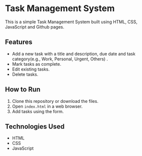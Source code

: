 # Task Management System

This is a simple Task Management System built using HTML, CSS, JavaScript and Github pages.

## Features
- Add a new task with a title and description, due date and task category(e.g., Work, Personal, Urgent, Others) .
- Mark tasks as complete.
- Edit existing tasks.
- Delete tasks.

## How to Run

1. Clone this repository or download the files.
2. Open `index.html` in a web browser.
3. Add tasks using the form.

## Technologies Used

- HTML
- CSS
- JavaScript
